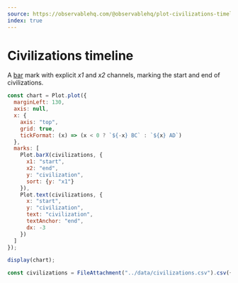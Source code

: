 ```yaml
---
source: https://observablehq.com/@observablehq/plot-civilizations-timeline
index: true
---
```


# Civilizations timeline

A [bar](https://observablehq.com/plot/marks/bar) mark with explicit _x1_ and _x2_ channels, marking the start and end of civilizations.

```js echo
const chart = Plot.plot({
  marginLeft: 130,
  axis: null,
  x: {
    axis: "top",
    grid: true,
    tickFormat: (x) => (x < 0 ? `${-x} BC` : `${x} AD`)
  },
  marks: [
    Plot.barX(civilizations, {
      x1: "start",
      x2: "end",
      y: "civilization",
      sort: {y: "x1"}
    }),
    Plot.text(civilizations, {
      x: "start",
      y: "civilization",
      text: "civilization",
      textAnchor: "end",
      dx: -3
    })
  ]
});

display(chart);
```

```js echo
const civilizations = FileAttachment("../data/civilizations.csv").csv({typed: true});
```
